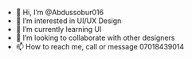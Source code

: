 - 👋 Hi, I’m @Abdussobur016
- 👀 I’m interested in UI/UX Design
- 🌱 I’m currently learning UI
- 💞️ I’m looking to collaborate with other designers
- 📫 How to reach me, call or message 07018439014

<!---
Abdussobur016/Abdussobur016 is a ✨ special ✨ repository because its `README.md` (this file) appears on your GitHub profile.
You can click the Preview link to take a look at your changes.
--->
